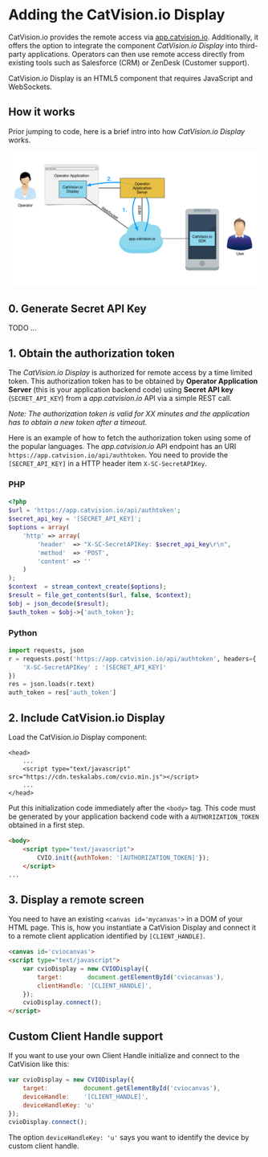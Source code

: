 # Adding the CatVision.io Display

CatVision.io provides the remote access via [app.catvision.io](https://app.catvision.io).
Additionally, it offers the option to integrate the component _CatVision.io Display_ into third-party applications. 
Operators can then use remote access directly from existing tools such as Salesforce (CRM) or ZenDesk (Customer support).

CatVision.io Display is an HTML5 component that requires JavaScript and WebSockets.

## How it works

Prior jumping to code, here is a brief intro into how _CatVision.io Display_ works.

![Add CatVision.io SDK dependency via Android Studio](../assets/cvio_display_arch.png)

## 0. Generate Secret API Key

TODO ...

## 1. Obtain the authorization token

The _CatVision.io Display_ is authorized for remote access by a time limited token. This authorization token has to be obtained by **Operator Application Server** (this is your application backend code) using **Secret API key** \(`SECRET_API_KEY`\) from a _app.catvision.io_ API via a simple REST call.

*Note: The authorization token is valid for XX minutes and the application has to obtain a new token after a timeout.*


Here is an example of how to fetch the authorization token using some of the popular languages. The _app.catvision.io_ API endpoint has an URI `https://app.catvision.io/api/authtoken`. You need to provide the `[SECRET_API_KEY]` in a HTTP header item `X-SC-SecretAPIKey`.

### PHP

```php
<?php
$url = 'https://app.catvision.io/api/authtoken';
$secret_api_key = '[SECRET_API_KEY]';
$options = array(
    'http' => array(
        'header'  => "X-SC-SecretAPIKey: $secret_api_key\r\n",
        'method'  => 'POST',
        'content' => ''
    )
);
$context  = stream_context_create($options);
$result = file_get_contents($url, false, $context);
$obj = json_decode($result);
$auth_token = $obj->{'auth_token'};
```

### Python

```py
import requests, json
r = requests.post('https://app.catvision.io/api/authtoken', headers={
    'X-SC-SecretAPIKey' : '[SECRET_API_KEY]'
})
res = json.loads(r.text)
auth_token = res['auth_token']
```

## 2. Include CatVision.io Display

Load the CatVision.io Display component:

```
<head>
    ...
    <script type="text/javascript" src="https://cdn.teskalabs.com/cvio.min.js"></script>
    ...
</head>
```

Put this initialization code immediately after the `<body>` tag.
This code must be generated by your application backend code with a `AUTHORIZATION_TOKEN` obtained in a first step.

```html
<body>
	<script type="text/javascript">
		CVIO.init({authToken: '[AUTHORIZATION_TOKEN]'});
	</script>
...
```

## 3. Display a remote screen

You need to have an existing `<canvas id='mycanvas'>` in a DOM of your HTML page. 
This is, how you instantiate a CatVision Display and connect it to a remote client application identified by `[CLIENT_HANDLE]`.

```html
<canvas id='cviocanvas'>
<script type="text/javascript">
    var cvioDisplay = new CVIODisplay({
        target:       document.getElementById('cviocanvas'),
        clientHandle: '[CLIENT_HANDLE]',
    });
    cvioDisplay.connect();
</script>
```

## Custom Client Handle support

If you want to use your own Client Handle initialize and connect to the CatVision like this:

```js
var cvioDisplay = new CVIODisplay({
    target:          document.getElementById('cviocanvas'),
    deviceHandle:    '[CLIENT_HANDLE]',
    deviceHandleKey: 'u'
});
cvioDisplay.connect();
```

The option `deviceHandleKey: 'u'` says you want to identify the device by custom client handle.

